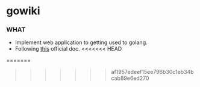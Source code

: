 # gowiki
### WHAT
- Implement web application to getting used to golang.
- Following [this](https://go.dev/doc/articles/wiki/) official doc.
<<<<<<< HEAD

=======
>>>>>>> af1957edeef15ee796b30c1eb34bcab89e6ed270
